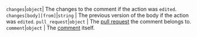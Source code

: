 `changes`|`object`| The changes to the comment if the action was `edited`.
`changes[body][from]`|`string` | The previous version of the body if the action was `edited`.
`pull_request`|`object` | The [pull request](/v3/pulls/) the comment belongs to.
`comment`|`object` | The [comment](/v3/pulls/comments) itself.